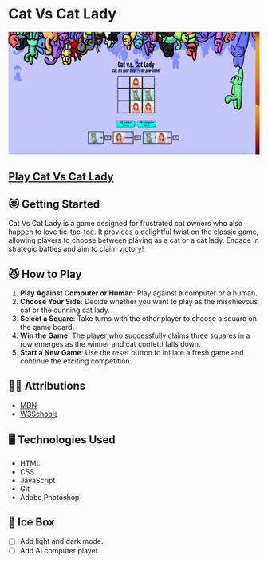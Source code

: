 # Cat Vs Cat Lady

![Cat Vs Cat Lady Screenshot](./assets/images/screenshot.png)

## [Play Cat Vs Cat Lady](https://catvscatlady.surge.sh/)

## 😻 Getting Started

Cat Vs Cat Lady is a game designed for frustrated cat owners who also happen to love tic-tac-toe. It provides a delightful twist on the classic game, allowing players to choose between playing as a cat or a cat lady. Engage in strategic battles and aim to claim victory!

## 😼 How to Play

1. **Play Against Computer or Human**: Play against a computer or a human.
2. **Choose Your Side**: Decide whether you want to play as the mischievous cat or the cunning cat lady.
3. **Select a Square**: Take turns with the other player to choose a square on the game board.
4. **Win the Game**: The player who successfully claims three squares in a row emerges as the winner and cat confetti falls down.
5. **Start a New Game**: Use the reset button to initiate a fresh game and continue the exciting competition.

##  ✍🏻 Attributions

* [MDN](https://developer.mozilla.org/en-US/)
* [W3Schools](https://www.w3schools.com/)

##  🖥️ Technologies Used

* HTML
* CSS
* JavaScript
* Git
* Adobe Photoshop

## 🧊 Ice Box
- [ ] Add light and dark mode.
- [ ] Add AI computer player.